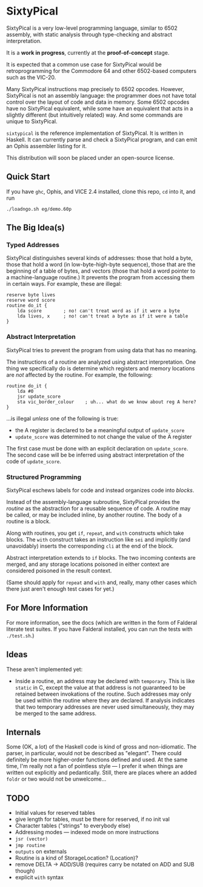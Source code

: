 SixtyPical
==========

SixtyPical is a very low-level programming language, similar to 6502 assembly,
with static analysis through type-checking and abstract interpretation.

It is a **work in progress**, currently at the **proof-of-concept** stage.

It is expected that a common use case for SixtyPical would be retroprogramming
for the Commodore 64 and other 6502-based computers such as the VIC-20.

Many SixtyPical instructions map precisely to 6502 opcodes.  However, SixtyPical
is not an assembly language: the programmer does not have total control over
the layout of code and data in memory.  Some 6502 opcodes have no SixtyPical
equivalent, while some have an equivalent that acts in a slightly different
(but intuitively related) way.  And some commands are unique to SixtyPical.

`sixtypical` is the reference implementation of SixtyPical.  It is written in
Haskell.  It can currently parse and check a SixtyPical program, and can
emit an Ophis assembler listing for it.

This distribution will soon be placed under an open-source license.

Quick Start
-----------

If you have `ghc`, Ophis, and VICE 2.4 installed, clone this repo, `cd` into it,
and run

    ./loadngo.sh eg/demo.60p

The Big Idea(s)
---------------

### Typed Addresses ###

SixtyPical distinguishes several kinds of addresses: those that hold a byte,
those that hold a word (in low-byte-high-byte sequence), those that are the
beginning of a table of bytes, and vectors (those that hold a word pointer to a
machine-language routine.)  It prevents the program from accessing them in
certain ways.  For example, these are illegal:
    
    reserve byte lives
    reserve word score
    routine do_it {
        lda score        ; no! can't treat word as if it were a byte
        lda lives, x     ; no! can't treat a byte as if it were a table
    }

### Abstract Interpretation ###

SixtyPical tries to prevent the program from using data that has no meaning.

The instructions of a routine are analyzed using abstract interpretation.
One thing we specifically do is determine which registers and memory locations
are *not* affected by the routine.  For example, the following:

    routine do_it {
        lda #0
        jsr update_score
        sta vic_border_colour    ; uh... what do we know about reg A here?
    }

...is illegal *unless* one of the following is true:

*   the A register is declared to be a meaningful output of `update_score`
*   `update_score` was determined to not change the value of the A register

The first case must be done with an explicit declaration on `update_score`.
The second case will be be inferred using abstract interpretation of the code
of `update_score`.

### Structured Programming ###

SixtyPical eschews labels for code and instead organizes code into _blocks_.

Instead of the assembly-language subroutine, SixtyPical provides the _routine_
as the abstraction for a reusable sequence of code.  A routine may be called,
or may be included inline, by another routine.  The body of a routine is a
block.

Along with routines, you get `if`, `repeat`, and `with` constructs which take
blocks.  The `with` construct takes an instruction like `sei` and implicitly
(and unavoidably) inserts the corresponding `cli` at the end of the block.

Abstract interpretation extends to `if` blocks.  The two incoming contexts are
merged, and any storage locations poisoned in either context are considered
poisoned in the result context.

(Same should apply for `repeat` and `with` and, really, many other cases
which there just aren't enough test cases for yet.)

For More Information
--------------------

For more information, see the docs (which are written in the form of
Falderal literate test suites.  If you have Falderal installed, you can run
the tests with `./test.sh`.)

Ideas
-----

These aren't implemented yet:

*   Inside a routine, an address may be declared with `temporary`.  This is like
    `static` in C, except the value at that address is not guaranteed to be
    retained between invokations of the routine.  Such addresses may only be used
    within the routine where they are declared.  If analysis indicates that two
    temporary addresses are never used simultaneously, they may be merged
    to the same address.

Internals
---------

Some (OK, a lot) of the Haskell code is kind of gross and non-idiomatic.
The parser, in particular, would not be described as "elegant".  There
could definitely be more higher-order functions defined and used.  At the
same time, I'm really not a fan of pointless style — I prefer it when things
are written out explicitly and pedantically.  Still, there are places where
an added `foldr` or two would not be unwelcome...

TODO
----

*   Initial values for reserved tables
*   give length for tables, must be there for reserved, if no init val
*   Character tables ("strings" to everybody else)
*   Addressing modes — indexed mode on more instructions
*   `jsr (vector)`
*   `jmp routine`
*   `outputs` on externals
*   Routine is a kind of StorageLocation?  (Location)?
*   remove DELTA -> ADD/SUB (requires carry be notated on ADD and SUB though)
*   explicit `with` syntax

